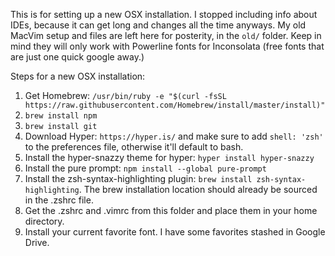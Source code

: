 This is for setting up a new OSX installation. I stopped including info about IDEs, because it can get long and changes all the time anyways. My old MacVim setup and files are left here for posterity, in the `old/` folder. Keep in mind they will only work with Powerline fonts for Inconsolata (free fonts that are just one quick google away.)

Steps for a new OSX installation:
1. Get Homebrew: `/usr/bin/ruby -e "$(curl -fsSL https://raw.githubusercontent.com/Homebrew/install/master/install)"`
2. `brew install npm`
3. `brew install git`
4. Download Hyper: `https://hyper.is/` and make sure to add `shell: 'zsh'` to the preferences file, otherwise it'll default to bash.
5. Install the hyper-snazzy theme for hyper: `hyper install hyper-snazzy`
6. Install the pure prompt: `npm install --global pure-prompt`
7. Install the zsh-syntax-highlighting plugin: `brew install zsh-syntax-highlighting`. The brew installation location should already be sourced in the .zshrc file.
8. Get the .zshrc and .vimrc from this folder and place them in your home directory.
9. Install your current favorite font. I have some favorites stashed in Google Drive.
